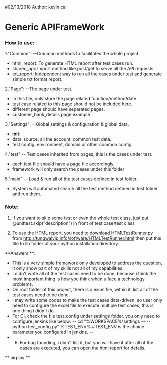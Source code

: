 #02/13/2018
Author: kevin cai
# Generic APIFrameWork
### How to use:

1."Common":  --Common methods to facilitates the whole project.
* html_report: To generate HTML report after test cases run.
* shared_api: Import method like post/get to serve all the API requests.
* txt_report: Independent way to run all the cases under test and generate simple txt format report.

2."Page": --The page under test.
* in this file, only store the page related function/method/date
* test case related to this page should not be included here.
* different page should have separated pages.
* customer_bank_details  page example

3."Settings": --Global settings & configuration & global data.
* __init__:
* data_source: all the account, common test data.
* test config: environment, domain or other common config.


4."test" -- Test cases inherited from pages, this is the cases under test.
* each test file should have a page file accordingly.
* framework will only search the cases under this folder

5."main"  -- Load & run all of the test cases defined in test folder.

* System will automated search all the test method defined in test folder and run them.

### Note:

1. If you want to skip some test or even the whole test class, just put @unittest.skip("description") in front of test case/test class

2. To use the HTML report, you need to download HTMLTestRunner.py from http://tungwaiyip.info/software/HTMLTestRunner.html then put this file to lib folder of your python installation directory.


 **Answers **:
* This is a very simple framework only developed to address the question, it only show part of my skills not all of my capabilities.
* I didn't write all of the test cases need to be done, because i think the most important thing is how you think when u face a technology problems.
* On root folder of this project, there is a excel file, within it, list all of the test cases need to be done.
* I may write some codes to make the test cases data-driven, so user only need to configure the excel file to execute multiple test cases, this is one thing i didn't do.
* For CI, check the file test_config under settings folder. you only need to configure jenkins like below:
 -- cd "%WORKSPACE%\settings --
 -- python test_config.py" %TEST_ENV%   #TEST_ENV is the choice parameter you configured in jenkins. --
* 6. For bug founding, i didn't list it, but you will have it after all of the cases are executed, you can open the html report for details.

** airplay **
